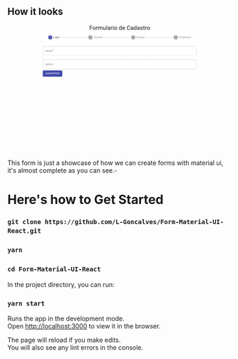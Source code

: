 

## How it looks
<img src="./img/Untitled.gif" />

This form is just a showcase of how we can create forms with material ui, it's almost complete as you can see.-

# Here's how to Get Started
### ```git clone https://github.com/L-Goncalves/Form-Material-UI-React.git```

### ```yarn```

### ```cd Form-Material-UI-React```

In the project directory, you can run:

### ```yarn start```

Runs the app in the development mode.\
Open [http://localhost:3000](http://localhost:3000) to view it in the browser.

The page will reload if you make edits.\
You will also see any lint errors in the console.
